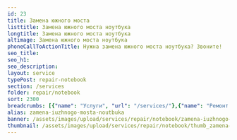 ```yaml
---
id: 23
title: Замена южного моста
listtitle: Замена южного моста ноутбука
longtitle: Замена южного моста ноутбука
altimage: Замена южного моста ноутбука
phoneCallToActionTitle: Нужна замена южного моста ноутбука? Звоните!
seo_title: 
seo_h1: 
seo_description: 
layout: service
typePost: repair-notebook
section: /services
folder: repair/notebook
sort: 2300
breadcrumbs: [{"name": "Услуги", "url": "/services/"},{"name": "Ремонт устройств", "url": "/services/repair/"},{"name": "Ноутбук", "url": "/services/repair/notebook/"}]
alias: zamena-iuzhnogo-mosta-noutbuka
banner: /assets/images/upload/services/repair/notebook/zamena-iuzhnogo-mosta-noutbuka.jpg
thumbnail: /assets/images/upload/services/repair/notebook/thumb_zamena-iuzhnogo-mosta-noutbuka.jpg
---
```

